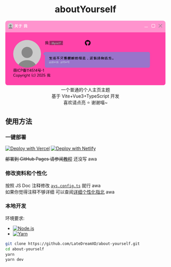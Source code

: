 <div align="center">

# aboutYourself
![preview](docs/preview.small.webp)  
一个普通的个人主页主题  
基于 Vite+Vue3+TypeScript 开发  
喜欢请点亮 ⭐ 谢谢喵~

</div>

## 使用方法
### 一键部署
[![Deploy with Vercel](https://vercel.com/button)](https://vercel.com/import/project?template=https://github.com/LateDreamXD/about-yourself)
[![Deploy with Netlify](https://www.netlify.com/img/deploy/button.svg)](https://app.netlify.com/start/deploy?repository=https://github.com/LateDreamXD/about-yourself)

~~部署到 GitHub Pages 请参阅[教程](https://latedream.ggff.net/posts/Vite-项目部署到-GitHub-Pages-教程/)~~ 还没写 awa

### 修改资料和个性化
按照 JS Doc 注释修改 [`ays.config.ts`](./ays.config.ts) 就行 awa  
如果你觉得注释不够详细 可以查阅[详细个性化指北](docs/CUSTOMIZE.md) awa

### 本地开发
环境要求:
- [![Node.js](https://img.shields.io/badge/18(LTS)%2B-node?style=social&logo=node.js&label=Node.js
)](https://nodejs.org/en/download)
- [![Yarn](https://img.shields.io/badge/4.7.0%2B-node?style=social&logo=yarn&label=Yarn
)](https://yarnpkg.com/getting-started/install)
```bash
git clone https://github.com/LateDreamXD/about-yourself.git
cd about-yourself
yarn
yarn dev
```

